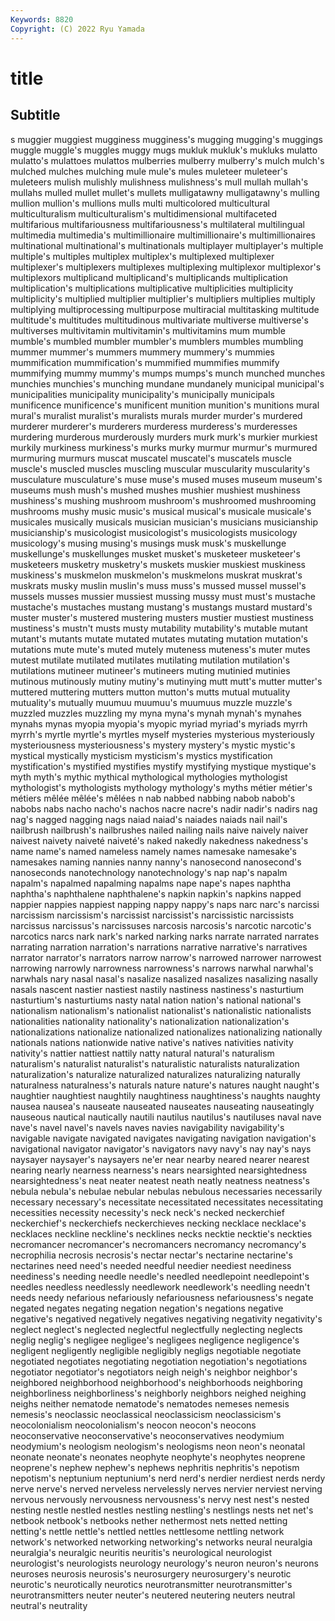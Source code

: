 ```yaml
---
Keywords: 8820
Copyright: (C) 2022 Ryu Yamada
---
```



# title

## Subtitle
s muggier
muggiest mugginess mugginess's mugging mugging's muggings muggle muggle's muggles muggy
mugs mukluk mukluk's mukluks mulatto mulatto's mulattoes mulattos mulberries mulberry
mulberry's mulch mulch's mulched mulches mulching mule mule's mules muleteer
muleteer's muleteers mulish mulishly mulishness mulishness's mull mullah mullah's mullahs
mulled mullet mullet's mullets mulligatawny mulligatawny's mulling mullion mullion's mullions
mulls multi multicolored multicultural multiculturalism multiculturalism's multidimensional multifaceted multifarious multifariousness
multifariousness's multilateral multilingual multimedia multimedia's multimillionaire multimillionaire's multimillionaires multinational multinational's
multinationals multiplayer multiplayer's multiple multiple's multiples multiplex multiplex's multiplexed multiplexer
multiplexer's multiplexers multiplexes multiplexing multiplexor multiplexor's multiplexors multiplicand multiplicand's multiplicands
multiplication multiplication's multiplications multiplicative multiplicities multiplicity multiplicity's multiplied multiplier multiplier's
multipliers multiplies multiply multiplying multiprocessing multipurpose multiracial multitasking multitude multitude's
multitudes multitudinous multivariate multiverse multiverse's multiverses multivitamin multivitamin's multivitamins mum
mumble mumble's mumbled mumbler mumbler's mumblers mumbles mumbling mummer mummer's
mummers mummery mummery's mummies mummification mummification's mummified mummifies mummify mummifying
mummy mummy's mumps mumps's munch munched munches munchies munchies's munching
mundane mundanely municipal municipal's municipalities municipality municipality's municipally municipals munificence
munificence's munificent munition munition's munitions mural mural's muralist muralist's muralists
murals murder murder's murdered murderer murderer's murderers murderess murderess's murderesses
murdering murderous murderously murders murk murk's murkier murkiest murkily murkiness
murkiness's murks murky murmur murmur's murmured murmuring murmurs muscat muscatel
muscatel's muscatels muscle muscle's muscled muscles muscling muscular muscularity muscularity's
musculature musculature's muse muse's mused muses museum museum's museums mush
mush's mushed mushes mushier mushiest mushiness mushiness's mushing mushroom mushroom's
mushroomed mushrooming mushrooms mushy music music's musical musical's musicale musicale's
musicales musically musicals musician musician's musicians musicianship musicianship's musicologist musicologist's
musicologists musicology musicology's musing musing's musings musk musk's muskellunge muskellunge's
muskellunges musket musket's musketeer musketeer's musketeers musketry musketry's muskets muskier
muskiest muskiness muskiness's muskmelon muskmelon's muskmelons muskrat muskrat's muskrats musky
muslin muslin's muss muss's mussed mussel mussel's mussels musses mussier
mussiest mussing mussy must must's mustache mustache's mustaches mustang mustang's
mustangs mustard mustard's muster muster's mustered mustering musters mustier mustiest
mustiness mustiness's mustn't musts musty mutability mutability's mutable mutant mutant's
mutants mutate mutated mutates mutating mutation mutation's mutations mute mute's
muted mutely muteness muteness's muter mutes mutest mutilate mutilated mutilates
mutilating mutilation mutilation's mutilations mutineer mutineer's mutineers muting mutinied mutinies
mutinous mutinously mutiny mutiny's mutinying mutt mutt's mutter mutter's muttered
muttering mutters mutton mutton's mutts mutual mutuality mutuality's mutually muumuu
muumuu's muumuus muzzle muzzle's muzzled muzzles muzzling my myna myna's
mynah mynah's mynahes mynahs mynas myopia myopia's myopic myriad myriad's
myriads myrrh myrrh's myrtle myrtle's myrtles myself mysteries mysterious mysteriously
mysteriousness mysteriousness's mystery mystery's mystic mystic's mystical mystically mysticism mysticism's
mystics mystification mystification's mystified mystifies mystify mystifying mystique mystique's myth
myth's mythic mythical mythological mythologies mythologist mythologist's mythologists mythology mythology's
myths métier métier's métiers mêlée mêlée's mêlées n nab nabbed
nabbing nabob nabob's nabobs nabs nacho nacho's nachos nacre nacre's
nadir nadir's nadirs nag nag's nagged nagging nags naiad naiad's
naiades naiads nail nail's nailbrush nailbrush's nailbrushes nailed nailing nails
naive naively naiver naivest naivety naiveté naiveté's naked nakedly nakedness
nakedness's name name's named nameless namely names namesake namesake's namesakes
naming nannies nanny nanny's nanosecond nanosecond's nanoseconds nanotechnology nanotechnology's nap
nap's napalm napalm's napalmed napalming napalms nape nape's napes naphtha
naphtha's naphthalene naphthalene's napkin napkin's napkins napped nappier nappies nappiest
napping nappy nappy's naps narc narc's narcissi narcissism narcissism's narcissist
narcissist's narcissistic narcissists narcissus narcissus's narcissuses narcosis narcosis's narcotic narcotic's
narcotics narcs nark nark's narked narking narks narrate narrated narrates
narrating narration narration's narrations narrative narrative's narratives narrator narrator's narrators
narrow narrow's narrowed narrower narrowest narrowing narrowly narrowness narrowness's narrows
narwhal narwhal's narwhals nary nasal nasal's nasalize nasalized nasalizes nasalizing
nasally nasals nascent nastier nastiest nastily nastiness nastiness's nasturtium nasturtium's
nasturtiums nasty natal nation nation's national national's nationalism nationalism's nationalist
nationalist's nationalistic nationalists nationalities nationality nationality's nationalization nationalization's nationalizations nationalize
nationalized nationalizes nationalizing nationally nationals nations nationwide native native's natives
nativities nativity nativity's nattier nattiest nattily natty natural natural's naturalism
naturalism's naturalist naturalist's naturalistic naturalists naturalization naturalization's naturalize naturalized naturalizes
naturalizing naturally naturalness naturalness's naturals nature nature's natures naught naught's
naughtier naughtiest naughtily naughtiness naughtiness's naughts naughty nausea nausea's nauseate
nauseated nauseates nauseating nauseatingly nauseous nautical nautically nautili nautilus nautilus's
nautiluses naval nave nave's navel navel's navels naves navies navigability
navigability's navigable navigate navigated navigates navigating navigation navigation's navigational navigator
navigator's navigators navy navy's nay nay's nays naysayer naysayer's naysayers
ne'er near nearby neared nearer nearest nearing nearly nearness nearness's
nears nearsighted nearsightedness nearsightedness's neat neater neatest neath neatly neatness
neatness's nebula nebula's nebulae nebular nebulas nebulous necessaries necessarily necessary
necessary's necessitate necessitated necessitates necessitating necessities necessity necessity's neck neck's
necked neckerchief neckerchief's neckerchiefs neckerchieves necking necklace necklace's necklaces neckline
neckline's necklines necks necktie necktie's neckties necromancer necromancer's necromancers necromancy
necromancy's necrophilia necrosis necrosis's nectar nectar's nectarine nectarine's nectarines need
need's needed needful needier neediest neediness neediness's needing needle needle's
needled needlepoint needlepoint's needles needless needlessly needlework needlework's needling needn't
needs needy nefarious nefariously nefariousness nefariousness's negate negated negates negating
negation negation's negations negative negative's negatived negatively negatives negativing negativity
negativity's neglect neglect's neglected neglectful neglectfully neglecting neglects neglig neglig's
negligee negligee's negligees negligence negligence's negligent negligently negligible negligibly negligs
negotiable negotiate negotiated negotiates negotiating negotiation negotiation's negotiations negotiator negotiator's
negotiators neigh neigh's neighbor neighbor's neighbored neighborhood neighborhood's neighborhoods neighboring
neighborliness neighborliness's neighborly neighbors neighed neighing neighs neither nematode nematode's
nematodes nemeses nemesis nemesis's neoclassic neoclassical neoclassicism neoclassicism's neocolonialism neocolonialism's
neocon neocon's neocons neoconservative neoconservative's neoconservatives neodymium neodymium's neologism neologism's
neologisms neon neon's neonatal neonate neonate's neonates neophyte neophyte's neophytes
neoprene neoprene's nephew nephew's nephews nephritis nephritis's nepotism nepotism's neptunium
neptunium's nerd nerd's nerdier nerdiest nerds nerdy nerve nerve's nerved
nerveless nervelessly nerves nervier nerviest nerving nervous nervously nervousness nervousness's
nervy nest nest's nested nesting nestle nestled nestles nestling nestling's
nestlings nests net net's netbook netbook's netbooks nether nethermost nets
netted netting netting's nettle nettle's nettled nettles nettlesome nettling network
network's networked networking networking's networks neural neuralgia neuralgia's neuralgic neuritis
neuritis's neurological neurologist neurologist's neurologists neurology neurology's neuron neuron's neurons
neuroses neurosis neurosis's neurosurgery neurosurgery's neurotic neurotic's neurotically neurotics neurotransmitter
neurotransmitter's neurotransmitters neuter neuter's neutered neutering neuters neutral neutral's neutrality
